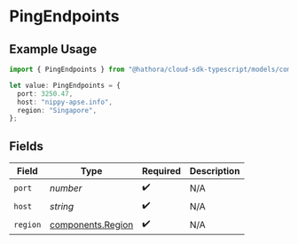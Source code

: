 # PingEndpoints

## Example Usage

```typescript
import { PingEndpoints } from "@hathora/cloud-sdk-typescript/models/components";

let value: PingEndpoints = {
  port: 3250.47,
  host: "nippy-apse.info",
  region: "Singapore",
};
```

## Fields

| Field                                                  | Type                                                   | Required                                               | Description                                            |
| ------------------------------------------------------ | ------------------------------------------------------ | ------------------------------------------------------ | ------------------------------------------------------ |
| `port`                                                 | *number*                                               | :heavy_check_mark:                                     | N/A                                                    |
| `host`                                                 | *string*                                               | :heavy_check_mark:                                     | N/A                                                    |
| `region`                                               | [components.Region](../../models/components/region.md) | :heavy_check_mark:                                     | N/A                                                    |